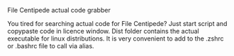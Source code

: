 File Centipede actual code grabber

You tired for searching actual code for File Centipede? Just start script and copypaste code in licence window.
Dist folder contains the actual executable for linux distributions. It is very convenient to add to the .zshrc or .bashrc file to call via alias.
